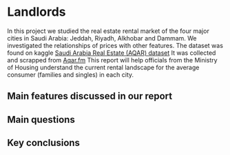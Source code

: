 # Landlords
In this project we studied the real estate rental market of the four major cities in Saudi Arabia: Jeddah, Riyadh, Alkhobar and Dammam. We investigated the relationships of prices with other features. The dataset was found on kaggle <a href = "https://www.kaggle.com/datasets/lama122/saudi-arabia-real-estate-aqar">Saudi Arabia Real Estate (AQAR) dataset</a> It was collected and scrapped from <a href ="https://sa.aqar.fm">Aqar.fm</a>
This report will help officials from the Ministry of Housing understand the current rental landscape for the average consumer (families and singles) in each city. 


## Main features discussed in our report

## Main questions

## Key conclusions
